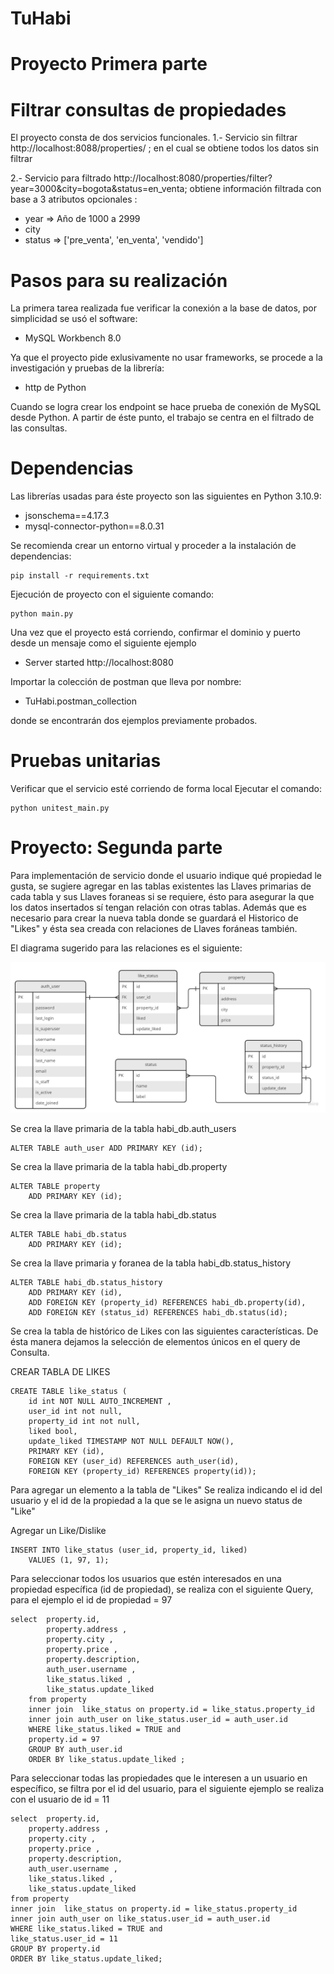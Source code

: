 # TuHabi
# Proyecto Primera parte
# Filtrar consultas de propiedades

El proyecto consta de dos servicios funcionales. 
1.- Servicio sin filtrar
http://localhost:8088/properties/ ; en el cual se obtiene todos los datos sin filtrar

2.- Servicio para filtrado
http://localhost:8080/properties/filter?year=3000&city=bogota&status=en_venta; obtiene información filtrada con base a 3 atributos opcionales :
-   year    => Año de 1000 a 2999
-   city
-   status  => ['pre_venta', 'en_venta', 'vendido']

# Pasos para su realización
La primera tarea realizada fue verificar la conexión a la base de datos, por simplicidad se usó el software:
-   MySQL Workbench 8.0

Ya que el proyecto pide exlusivamente no usar frameworks, se procede a la investigación y pruebas de la librería:
- http de Python

Cuando se logra crear los endpoint se hace prueba de conexión de MySQL desde Python. 
A partir de éste punto, el trabajo se centra en el filtrado de las consultas. 
# Dependencias


Las librerías usadas para éste proyecto son las siguientes en Python 3.10.9:
- jsonschema==4.17.3
- mysql-connector-python==8.0.31

Se recomienda crear un entorno virtual y proceder a la instalación de dependencias:
~~~
pip install -r requirements.txt
~~~

Ejecución de proyecto con el siguiente comando:
~~~
python main.py
~~~

Una vez que el proyecto está corriendo, confirmar el dominio y puerto desde un mensaje como el siguiente ejemplo
- Server started http://localhost:8080

Importar la colección de postman que lleva por nombre:
- TuHabi.postman_collection

donde se encontrarán dos ejemplos previamente probados.

# Pruebas unitarias
Verificar que el servicio esté corriendo de forma local 
Ejecutar el comando: 
~~~
python unitest_main.py
~~~


# Proyecto: Segunda parte 
Para implementación de servicio donde el usuario indique qué propiedad le gusta, se sugiere agregar en las tablas existentes las Llaves primarias de cada tabla y sus Llaves foraneas si se requiere, ésto para asegurar la que los datos insertados sí tengan relación con otras tablas.
Además que es necesario para crear la nueva tabla donde se guardará el Historico de "Likes" y ésta sea creada con relaciones de Llaves foráneas también.

El diagrama sugerido para las relaciones es el siguiente:

![Diagrama para Servicios de botón "Me gusta"](Diagrama_entidad_relacion.jpg)

Se crea la llave primaria de la tabla habi_db.auth_users
~~~
ALTER TABLE auth_user ADD PRIMARY KEY (id);
~~~

Se crea la llave primaria de la tabla habi_db.property
~~~
ALTER TABLE property
	ADD PRIMARY KEY (id);
~~~

Se crea la llave primaria de la tabla habi_db.status
~~~
ALTER TABLE habi_db.status
	ADD PRIMARY KEY (id);
~~~

Se crea la llave primaria y foranea de la tabla habi_db.status_history


~~~
ALTER TABLE habi_db.status_history
    ADD PRIMARY KEY (id),
    ADD FOREIGN KEY (property_id) REFERENCES habi_db.property(id),
    ADD FOREIGN KEY (status_id) REFERENCES habi_db.status(id);
~~~

Se crea la tabla de histórico de Likes con las siguientes características. De ésta manera dejamos la selección de elementos únicos en el query de Consulta. 

CREAR TABLA DE LIKES
~~~
CREATE TABLE like_status (
    id int NOT NULL AUTO_INCREMENT ,
	user_id int not null,
    property_id int not null,
    liked bool,
	update_liked TIMESTAMP NOT NULL DEFAULT NOW(),
    PRIMARY KEY (id),
    FOREIGN KEY (user_id) REFERENCES auth_user(id),
	FOREIGN KEY (property_id) REFERENCES property(id));  
~~~

Para agregar un elemento a la tabla de "Likes" Se realiza indicando el id del usuario y el id de la propiedad a la que se le asigna un nuevo status de "Like"

Agregar un Like/Dislike
~~~
INSERT INTO like_status (user_id, property_id, liked)
	VALUES (1, 97, 1);
~~~

Para seleccionar  todos los usuarios que estén interesados en una propiedad específica (id de propiedad), se realiza con el siguiente Query, para el ejemplo el id de propiedad = 97

~~~
select  property.id,
	    property.address ,
	    property.city ,
	    property.price ,
	    property.description,
        auth_user.username ,
        like_status.liked ,
        like_status.update_liked
    from property
    inner join  like_status on property.id = like_status.property_id
    inner join auth_user on like_status.user_id = auth_user.id
    WHERE like_status.liked = TRUE and
    property.id = 97
    GROUP BY auth_user.id
    ORDER BY like_status.update_liked ;
~~~

Para seleccionar todas las propiedades que le interesen a un usuario en específico, se filtra por el id del usuario, para el siguiente ejemplo se realiza con el usuario de id = 11

~~~
select  property.id,
	property.address ,
	property.city ,
	property.price ,
	property.description,
    auth_user.username ,
    like_status.liked ,
    like_status.update_liked
from property
inner join  like_status on property.id = like_status.property_id
inner join auth_user on like_status.user_id = auth_user.id
WHERE like_status.liked = TRUE and
like_status.user_id = 11
GROUP BY property.id
ORDER BY like_status.update_liked;
~~~
